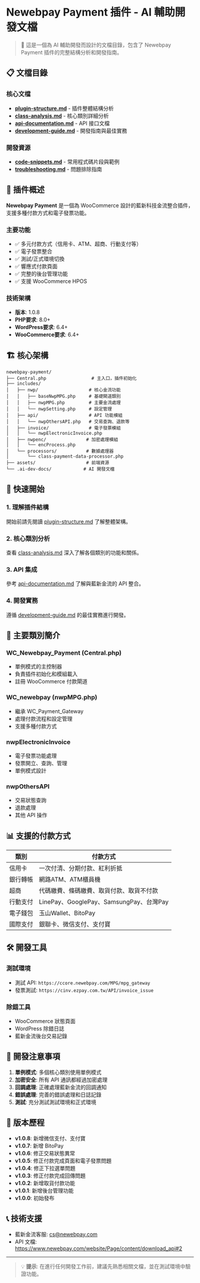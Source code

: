 # Newebpay Payment 插件 - AI 輔助開發文檔

> 🤖 這是一個為 AI 輔助開發而設計的文檔目錄，包含了 Newebpay Payment 插件的完整結構分析和開發指南。

## 📋 文檔目錄

### 核心文檔
- **[plugin-structure.md](./plugin-structure.md)** - 插件整體結構分析
- **[class-analysis.md](./class-analysis.md)** - 核心類別詳細分析  
- **[api-documentation.md](./api-documentation.md)** - API 接口文檔
- **[development-guide.md](./development-guide.md)** - 開發指南與最佳實務

### 開發資源
- **[code-snippets.md](./code-snippets.md)** - 常用程式碼片段與範例
- **[troubleshooting.md](./troubleshooting.md)** - 問題排除指南

## 🎯 插件概述

**Newebpay Payment** 是一個為 WooCommerce 設計的藍新科技金流整合插件，支援多種付款方式和電子發票功能。

### 主要功能
- ✅ 多元付款方式（信用卡、ATM、超商、行動支付等）
- ✅ 電子發票整合
- ✅ 測試/正式環境切換
- ✅ 響應式付款頁面
- ✅ 完整的後台管理功能
- ✅ 支援 WooCommerce HPOS

### 技術架構
- **版本**: 1.0.8
- **PHP要求**: 8.0+
- **WordPress要求**: 6.4+
- **WooCommerce要求**: 6.4+

## 🏗️ 核心架構

```
newebpay-payment/
├── Central.php                 # 主入口，插件初始化
├── includes/
│   ├── nwp/                   # 核心金流功能
│   │   ├── baseNwpMPG.php     # 基礎閘道類別
│   │   ├── nwpMPG.php         # 主要金流處理
│   │   └── nwpSetting.php     # 設定管理
│   ├── api/                   # API 功能模組
│   │   └── nwpOthersAPI.php   # 交易查詢、退款等
│   ├── invoice/               # 電子發票模組
│   │   └── nwpElectronicInvoice.php
│   ├── nwpenc/               # 加密處理模組
│   │   └── encProcess.php
│   └── processors/           # 數據處理器
│       └── class-payment-data-processor.php
├── assets/                   # 前端資源
└── .ai-dev-docs/            # AI 開發文檔
```

## 🔧 快速開始

### 1. 理解插件結構
開始前請先閱讀 [plugin-structure.md](./plugin-structure.md) 了解整體架構。

### 2. 核心類別分析
查看 [class-analysis.md](./class-analysis.md) 深入了解各個類別的功能和關係。

### 3. API 集成
參考 [api-documentation.md](./api-documentation.md) 了解與藍新金流的 API 整合。

### 4. 開發實務
遵循 [development-guide.md](./development-guide.md) 的最佳實務進行開發。

## 🚀 主要類別簡介

### WC_Newebpay_Payment (Central.php)
- 單例模式的主控制器
- 負責插件初始化和模組載入
- 註冊 WooCommerce 付款閘道

### WC_newebpay (nwpMPG.php)  
- 繼承 WC_Payment_Gateway
- 處理付款流程和設定管理
- 支援多種付款方式

### nwpElectronicInvoice
- 電子發票功能處理
- 發票開立、查詢、管理
- 單例模式設計

### nwpOthersAPI
- 交易狀態查詢
- 退款處理
- 其他 API 操作

## 📊 支援的付款方式

| 類別 | 付款方式 |
|------|----------|
| 信用卡 | 一次付清、分期付款、紅利折抵 |
| 銀行轉帳 | 網路ATM、ATM櫃員機 |
| 超商 | 代碼繳費、條碼繳費、取貨付款、取貨不付款 |
| 行動支付 | LinePay、GooglePay、SamsungPay、台灣Pay |
| 電子錢包 | 玉山Wallet、BitoPay |
| 國際支付 | 銀聯卡、微信支付、支付寶 |

## 🛠️ 開發工具

### 測試環境
- 測試 API: `https://ccore.newebpay.com/MPG/mpg_gateway`
- 發票測試: `https://cinv.ezpay.com.tw/API/invoice_issue`

### 除錯工具
- WooCommerce 狀態頁面
- WordPress 除錯日誌
- 藍新金流後台交易記錄

## 📝 開發注意事項

1. **單例模式**: 多個核心類別使用單例模式
2. **加密安全**: 所有 API 通訊都經過加密處理  
3. **回調處理**: 正確處理藍新金流的回調通知
4. **錯誤處理**: 完善的錯誤處理和日誌記錄
5. **測試**: 充分測試測試環境和正式環境

## 🔄 版本歷程

- **v1.0.8**: 新增微信支付、支付寶
- **v1.0.7**: 新增 BitoPay
- **v1.0.6**: 修正交易狀態異常
- **v1.0.5**: 修正付款完成頁面和電子發票問題
- **v1.0.4**: 修正下拉選單問題
- **v1.0.3**: 修正付款完成回傳問題  
- **v1.0.2**: 新增取貨付款功能
- **v1.0.1**: 新增後台管理功能
- **v1.0.0**: 初始發布

## 📞 技術支援

- 藍新金流客服: cs@newebpay.com
- API 文檔: https://www.newebpay.com/website/Page/content/download_api#2

---

> 💡 **提示**: 在進行任何開發工作前，建議先熟悉相關文檔，並在測試環境中驗證功能。